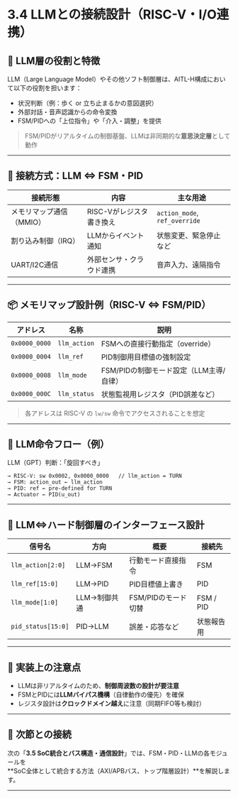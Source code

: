 # 3.4 LLMとの接続設計（RISC-V・I/O連携）

## 🧠 LLM層の役割と特徴

LLM（Large Language Model）やその他ソフト制御層は、AITL-H構成において以下の役割を担います：

- 状況判断（例：歩く or 立ち止まるかの意図選択）
- 外部対話・音声認識からの命令変換
- FSM/PIDへの「上位指令」や「介入・調整」を提供

> FSM/PIDがリアルタイムの制御基盤、LLMは非同期的な**意思決定層**として動作

---

## 🔄 接続方式：LLM ⇔ FSM・PID

| 接続形態 | 内容 | 主な用途 |
|----------|------|----------|
| メモリマップ通信（MMIO） | RISC-Vがレジスタ書き換え | `action_mode`, `ref_override` |
| 割り込み制御（IRQ） | LLMからイベント通知 | 状態変更、緊急停止など |
| UART/I2C通信 | 外部センサ・クラウド連携 | 音声入力、遠隔指令 |

---

## 📦 メモリマップ設計例（RISC-V ⇔ FSM/PID）

| アドレス | 名称 | 説明 |
|----------|------|------|
| `0x0000_0000` | `llm_action` | FSMへの直接行動指定（override） |
| `0x0000_0004` | `llm_ref` | PID制御用目標値の強制設定 |
| `0x0000_0008` | `llm_mode` | FSM/PIDの制御モード設定（LLM主導/自律） |
| `0x0000_000C` | `llm_status` | 状態監視用レジスタ（PID誤差など） |

> 各アドレスは RISC-V の `lw/sw` 命令でアクセスされることを想定

---

## 🧪 LLM命令フロー（例）

LLM（GPT）判断：「旋回すべき」

```
→ RISC-V: sw 0x0002, 0x0000_0000   // llm_action = TURN
→ FSM: action_out ← llm_action
→ PID: ref ← pre-defined for TURN
→ Actuator ← PID(u_out)
```

---

## 🔌 LLM⇔ハード制御層のインターフェース設計

| 信号名 | 方向 | 概要 | 接続先 |
|--------|------|------|--------|
| `llm_action[2:0]` | LLM→FSM | 行動モード直接指令 | FSM |
| `llm_ref[15:0]` | LLM→PID | PID目標値上書き | PID |
| `llm_mode[1:0]` | LLM→制御共通 | FSM/PIDのモード切替 | FSM / PID |
| `pid_status[15:0]` | PID→LLM | 誤差・応答など | 状態報告用 |

---

## 📝 実装上の注意点

- LLMは非リアルタイムのため、**制御周波数の設計が要注意**
- FSMとPIDには**LLMバイパス機構**（自律動作の優先）を確保
- レジスタ設計は**クロックドメイン越え**に注意（同期FIFO等も検討）

---

## 📎 次節との接続

次の「**3.5 SoC統合とバス構造・通信設計**」では、FSM・PID・LLMの各モジュールを  
**SoC全体として統合する方法（AXI/APBバス、トップ階層設計）**を解説します。

---
